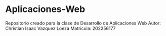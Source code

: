 # Aplicaciones-Web
Repositorio creado para la clase de Desarrollo de Aplicaciones Web
Autor: Christian Isaac Vazquez Loeza
Matricula: 202256177